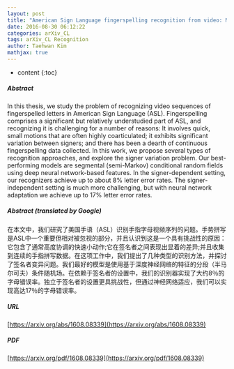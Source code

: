 ```yaml
---
layout: post
title: "American Sign Language fingerspelling recognition from video: Methods for unrestricted recognition and signer-independence"
date: 2016-08-30 06:12:22
categories: arXiv_CL
tags: arXiv_CL Recognition
author: Taehwan Kim
mathjax: true
---
```


* content
{:toc}

##### Abstract
In this thesis, we study the problem of recognizing video sequences of fingerspelled letters in American Sign Language (ASL). Fingerspelling comprises a significant but relatively understudied part of ASL, and recognizing it is challenging for a number of reasons: It involves quick, small motions that are often highly coarticulated; it exhibits significant variation between signers; and there has been a dearth of continuous fingerspelling data collected. In this work, we propose several types of recognition approaches, and explore the signer variation problem. Our best-performing models are segmental (semi-Markov) conditional random fields using deep neural network-based features. In the signer-dependent setting, our recognizers achieve up to about 8% letter error rates. The signer-independent setting is much more challenging, but with neural network adaptation we achieve up to 17% letter error rates.

##### Abstract (translated by Google)
在本文中，我们研究了美国手语（ASL）识别手指字母视频序列的问题。手势拼写是ASL中一个重要但相对被忽视的部分，并且认识到这是一个具有挑战性的原因：它包含了通常高度协调的快速小动作;它在签名者之间表现出显着的差异;并且收集到连续的手指拼写数据。在这项工作中，我们提出了几种类型的识别方法，并探讨了签名者变异问题。我们最好的模型是使用基于深度神经网络的特征的分段（半马尔可夫）条件随机场。在依赖于签名者的设置中，我们的识别器实现了大约8％的字母错误率。独立于签名者的设置更具挑战性，但通过神经网络适应，我们可以实现高达17％的字母错误率。

##### URL
[https://arxiv.org/abs/1608.08339](https://arxiv.org/abs/1608.08339)

##### PDF
[https://arxiv.org/pdf/1608.08339](https://arxiv.org/pdf/1608.08339)

